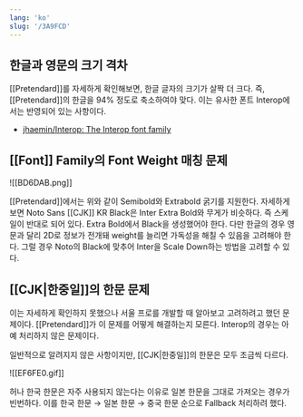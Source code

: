 ```yaml
---
lang: 'ko'
slug: '/3A9FCD'
---
```


## 한글과 영문의 크기 격차

[[Pretendard]]를 자세하게 확인해보면, 한글 글자의 크기가 살짝 더 크다.
즉, [[Pretendard]]의 한글을 94% 정도로 축소하여야 맞다.
이는 유사한 폰트 Interop에서는 반영되어 있는 사항이다.

- [jhaemin/Interop: The Interop font family](https://github.com/jhaemin/Interop)

## [[Font]] Family의 Font Weight 매칭 문제

![[BD6DAB.png]]

[[Pretendard]]에서는 위와 같이 Semibold와 Extrabold 굵기를 지원한다.
자세하게 보면 Noto Sans [[CJK]] KR Black은 Inter Extra Bold와 무게가 비슷하다.
즉 스케일이 반대로 되어 있다. Extra Bold에서 Black을 생성했어야 한다.
다만 한글의 경우 영문과 달리 2D로 정보가 전개돼 weight를 늘리면 가독성을 해칠 수 있음을 고려해야 한다.
그럴 경우 Noto의 Black에 맞추어 Inter을 Scale Down하는 방법을 고려할 수 있다.

## [[CJK|한중일]]의 한문 문제

이는 자세하게 확인하지 못했으나 서울 프로를 개발할 때 알아보고 고려하려고 했던 문제이다.
[[Pretendard]]가 이 문제를 어떻게 해결하는지 모른다.
Interop의 경우는 아예 처리하지 않은 문제이다.

일반적으로 알려지지 않은 사항이지만, [[CJK|한중일]]의 한문은 모두 조금씩 다르다.

![[EF6FE0.gif]]

허나 한국 한문은 자주 사용되지 않는다는 이유로 일본 한문을 그대로 가져오는 경우가 빈번하다.
이를 한국 한문 → 일본 한문 → 중국 한문 순으로 Fallback 처리하려 했다.
